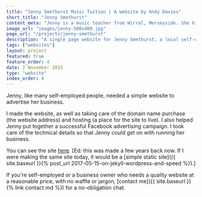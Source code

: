 ```yaml
---
title: "Jenny Smethurst Music Tuition | A website by Andy Davies"
short_title: "Jenny Smethurst"
content_meta: "Jenny is a music teacher from Wirral, Merseyside. She hired me to develop a new website to advertise her business."
image_url: "images/jenny-500x400.jpg"
page_url: "/projects/jenny-smethurst"
description: "A single page website for Jenny Smethurst, a local self-employed music teacher"
tags: ["websites"]
layout: project
featured: true
feature_order: 4
date: 2 November 2015
type: "website"
index_order: 8
---
```


Jenny, like many self-employed people, needed a simple website to advertise her business.

I made the website, as well as taking care of the domain name purchase (the website address) and hosting (a place for the site to live). I also helped Jenny put together a successful Facebook advertising campaign. I took care of the technical details so that Jenny could get on with running her business.

You can see the site [here](http://jennysmethurst.com). [Ed: this was made a few years back now. If I were making the same site today, it would be a [simple static site]({{ site.baseurl }}{% post_url 2017-05-15-on-jekyll-wordpress-and-speed %}).] 

If you're self-employed or a business owner who needs a quality website at a reasonable price, with no waffle or jargon, [contact me]({{ site.baseurl }}{% link contact.md %}) for a no-obligation chat.

